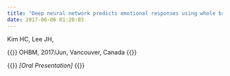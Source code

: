 ```yaml
---
title: "Deep neural network predicts emotional responses using whole brain neuronal activations"
date: 2017-06-06 01:20:03
---
```


Kim HC, Lee JH, 

{{<format bright-green>}}
OHBM, 2017/Jun, Vancouver, Canada
{{</format>}}

{{<format teal>}}
*[Oral Presentation]*
{{</format>}}